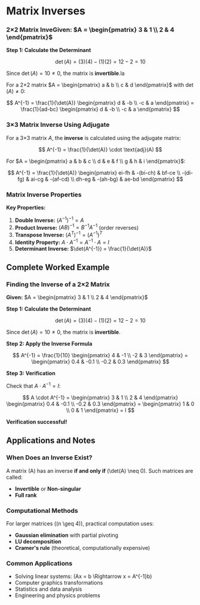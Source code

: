 

# Matrix Inverses

### 2×2 Matrix Inve**Given:** $A = \begin{pmatrix} 3 & 1 \\ 2 & 4 \end{pmatrix}$

**Step 1: Calculate the Determinant**

$$
\det(A) = (3)(4) - (1)(2) = 12 - 2 = 10
$$

Since $\det(A) = 10 \neq 0$, the matrix is **invertible**.la

For a 2×2 matrix $A = \begin{pmatrix} a & b \\ c & d \end{pmatrix}$ with $\det(A) \neq 0$:

$$
A^{-1} = \frac{1}{\det(A)} \begin{pmatrix} d & -b \\ -c & a \end{pmatrix} = \frac{1}{ad-bc} \begin{pmatrix} d & -b \\ -c & a \end{pmatrix}
$$

### 3×3 Matrix Inverse Using Adjugate

For a 3×3 matrix $A$, the **inverse** is calculated using the adjugate matrix:

$$
A^{-1} = \frac{1}{\det(A)} \cdot \text{adj}(A)
$$

For $A = \begin{pmatrix} a & b & c \\ d & e & f \\ g & h & i \end{pmatrix}$:

$$
A^{-1} = \frac{1}{\det(A)} \begin{pmatrix} 
ei-fh & -(bi-ch) & bf-ce \\
-(di-fg) & ai-cg & -(af-cd) \\
dh-eg & -(ah-bg) & ae-bd
\end{pmatrix}
$$

### Matrix Inverse Properties

**Key Properties:**

1. **Double Inverse:** $(A^{-1})^{-1} = A$
2. **Product Inverse:** $(AB)^{-1} = B^{-1}A^{-1}$ (order reverses)
3. **Transpose Inverse:** $(A^T)^{-1} = (A^{-1})^T$
4. **Identity Property:** $A \cdot A^{-1} = A^{-1} \cdot A = I$
5. **Determinant Inverse:** $\det(A^{-1}) = \frac{1}{\det(A)}$

## Complete Worked Example

### Finding the Inverse of a 2×2 Matrix

**Given:** $A = \begin{pmatrix} 3 & 1 \\ 2 & 4 \end{pmatrix}$

**Step 1: Calculate the Determinant**

$$
\det(A) = (3)(4) - (1)(2) = 12 - 2 = 10
$$

Since $\det(A) = 10 \neq 0$, the matrix is **invertible**.

**Step 2: Apply the Inverse Formula**

$$
A^{-1} = \frac{1}{10} \begin{pmatrix} 4 & -1 \\ -2 & 3 \end{pmatrix} = \begin{pmatrix} 0.4 & -0.1 \\ -0.2 & 0.3 \end{pmatrix}
$$

**Step 3: Verification**

Check that $A \cdot A^{-1} = I$:

$$
A \cdot A^{-1} = \begin{pmatrix} 3 & 1 \\ 2 & 4 \end{pmatrix} \begin{pmatrix} 0.4 & -0.1 \\ -0.2 & 0.3 \end{pmatrix} = \begin{pmatrix} 1 & 0 \\ 0 & 1 \end{pmatrix} = I
$$

**Verification successful!**

## Applications and Notes

### When Does an Inverse Exist?

A matrix \(A\) has an inverse **if and only if** \(\det(A) \neq 0\). Such matrices are called:
- **Invertible** or **Non-singular**
- **Full rank**

### Computational Methods

For larger matrices (\(n \geq 4\)), practical computation uses:
- **Gaussian elimination** with partial pivoting
- **LU decomposition**
- **Cramer's rule** (theoretical, computationally expensive)

### Common Applications

- Solving linear systems: \(Ax = b \Rightarrow x = A^{-1}b\)
- Computer graphics transformations
- Statistics and data analysis
- Engineering and physics problems
